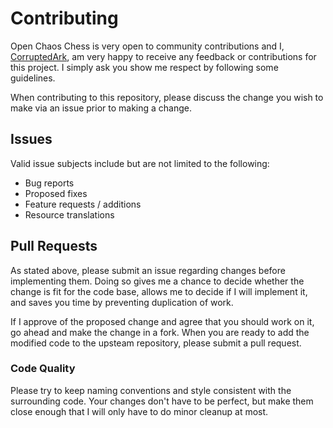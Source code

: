 # Contributing
Open Chaos Chess is very open to community contributions and I, [CorruptedArk](https://github.com/CorruptedArk), am very happy to receive any feedback or contributions for this project. I simply ask you show me respect by following some guidelines.

When contributing to this repository, please discuss the change you wish to make via an issue prior to making a change.

## Issues
Valid issue subjects include but are not limited to the following:

- Bug reports
- Proposed fixes
- Feature requests / additions
- Resource translations

## Pull Requests
As stated above, please submit an issue regarding changes before implementing them. Doing so gives me a chance to decide whether the change is fit for the code base, allows me to decide if I will implement it, and saves you time by preventing duplication of work.

If I approve of the proposed change and agree that you should work on it, go ahead and make the change in a fork. When you are ready to add the modified code to the upsteam repository, please submit a pull request. 

### Code Quality
Please try to keep naming conventions and style consistent with the surrounding code. Your changes don't have to be perfect, but make them close enough that I will only have to do minor cleanup at most.

